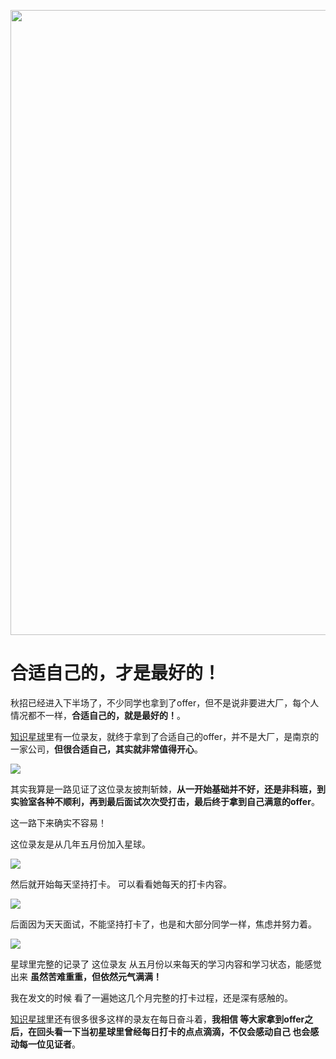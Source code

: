 <p align="center">
<a href="https://mp.weixin.qq.com/s/QVF6upVMSbgvZy8lHZS3CQ" target="_blank">
  <img src="https://code-thinking-1253855093.file.myqcloud.com/pics/20210924105952.png" width="1000"/>
</a>

# 合适自己的，才是最好的！

秋招已经进入下半场了，不少同学也拿到了offer，但不是说非要进大厂，每个人情况都不一样，**合适自己的，就是最好的！**。

[知识星球](https://mp.weixin.qq.com/s/QVF6upVMSbgvZy8lHZS3CQ)里有一位录友，就终于拿到了合适自己的offer，并不是大厂，是南京的一家公司，**但很合适自己，其实就非常值得开心**。


![](https://code-thinking-1253855093.file.myqcloud.com/pics/20210910232502.png)


其实我算是一路见证了这位录友披荆斩棘，**从一开始基础并不好，还是非科班，到 实验室各种不顺利，再到最后面试次次受打击，最后终于拿到自己满意的offer**。

这一路下来确实不容易！

这位录友是从几年五月份加入星球。

![](https://code-thinking-1253855093.file.myqcloud.com/pics/20210910221030.png)

然后就开始每天坚持打卡。 可以看看她每天的打卡内容。

![](https://code-thinking-1253855093.file.myqcloud.com/pics/20210910222325.png)

后面因为天天面试，不能坚持打卡了，也是和大部分同学一样，焦虑并努力着。

![](https://code-thinking-1253855093.file.myqcloud.com/pics/20210910222854.png)

星球里完整的记录了 这位录友 从五月份以来每天的学习内容和学习状态，能感觉出来 **虽然苦难重重，但依然元气满满！**

我在发文的时候 看了一遍她这几个月完整的打卡过程，还是深有感触的。

[知识星球](https://mp.weixin.qq.com/s/QVF6upVMSbgvZy8lHZS3CQ)里还有很多很多这样的录友在每日奋斗着，**我相信 等大家拿到offer之后，在回头看一下当初星球里曾经每日打卡的点点滴滴，不仅会感动自己 也会感动每一位见证者**。

